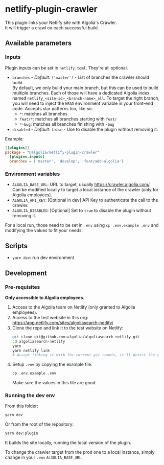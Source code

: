# netlify-plugin-crawler

This plugin links your Netlify site with Algolia's Crawler.  
It will trigger a crawl on each successful build.

## Available parameters

### Inputs

Plugin inputs can be set in `netlify.toml`. They're all optional.

- `branches` - _Default: `['master']`_ - List of branches the crawler should build.  
  By default, we only build your main branch, but this can be used to build multiple branches.
  Each of those will have a dedicated Algolia index, named `netlify_<site-id>_<branch-name>_all`.
  To target the right branch, you will need to inject the `HEAD` environment variable in your front-end code.
  Accepts star patterns too, like so:
  - `*`: matches all branches
  - `feat/*`: matches all branches starting with `feat/`
  - `*-bug`: matches all branches finishing with `-bug`
- `disabled` - _Default: `false`_ - Use to disable the plugin without removing it.

Example:

```toml
[[plugins]]
package = "@algolia/netlify-plugin-crawler"
  [plugins.inputs]
  branches = ['master', 'develop', 'feat/add-algolia']
```

### Environment variables

- `ALGOLIA_BASE_URL`: URL to target, usually https://crawler.algolia.com/.  
  Can be modified locally to target a local instance of the crawler (only for Algolia employees).
- `ALGOLIA_API_KEY`: [Optional in dev] API Key to authenticate the call to the crawler.
- `ALGOLIA_DISABLED`: [Optional] Set to `true` to disable the plugin without removing it.

For a local run, those need to be set in `.env` using `cp .env.example .env` and modifying the values to fit your needs.

## Scripts

- `yarn dev`: run dev environment

## Development

### Pre-requisites

**Only accessible to Algolia employees.**

1. Access to the Algolia team on Netlify (only granted to Algolia employees).
2. Access to the test website in this org: https://app.netlify.com/sites/algoliasearch-netlify/
3. Clone the repo and link it to the test website on Netlify:
   ```sh
   git clone git@github.com:algolia/algoliasearch-netlify.git
   cd algoliasearch-netlify
   yarn
   yarn netlify link
   # Accept linking it with the current git remote, it'll detect the correct site automatically
   ```
4. Setup `.env` by copying the example file:
   ```sh
   cp .env.example .env
   ```
   Make sure the values in this file are good.

### Running the dev env

From this folder:

```sh
yarn dev
```

Or from the root of the repository:

```sh
yarn dev:plugin
```

It builds the site locally, running the local version of the plugin.

To change the crawler target from the prod one to a local instance, simply change in your `.env` `ALGOLIA_BASE_URL`.
